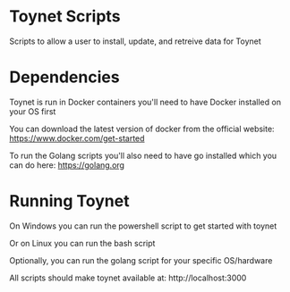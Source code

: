 # Toynet Scripts

Scripts to allow a user to install, update, and retreive data for Toynet

# Dependencies

Toynet is run in Docker containers you'll need to have Docker installed on your OS first

You can download the latest version of docker from the official website: 
https://www.docker.com/get-started

To run the Golang scripts you'll also need to have go installed which you can do here: 
https://golang.org

# Running Toynet

On Windows you can run the powershell script to get started with toynet

Or on Linux you can run the bash script

Optionally, you can run the golang script for your specific OS/hardware

All scripts should make toynet available at: http://localhost:3000


